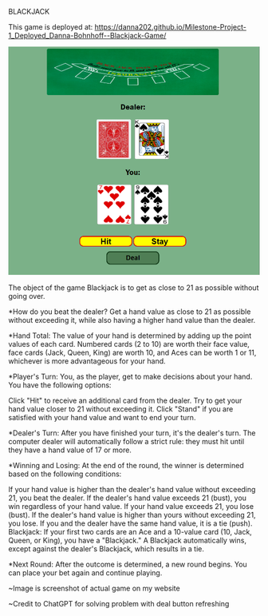  BLACKJACK

 This game is deployed at:  https://danna202.github.io/Milestone-Project-1_Deployed_Danna-Bohnhoff--Blackjack-Game/
 
 
![blackjack game ](image.png)

The object of the game Blackjack is to get as close to 21
as possible without going over.

*How do you beat the dealer?
   Get a hand value as close to 21 as possible without exceeding it, while also having a higher hand value than the dealer.

*Hand Total: The value of your hand is determined by adding up the point values of each card. Numbered cards (2 to 10) are worth their face value, face cards (Jack, Queen, King) are worth 10, and Aces can be worth 1 or 11, whichever is more advantageous for your hand.

*Player's Turn: You, as the player, get to make decisions about your hand. You have the following options:

Click "Hit" to receive an additional card from the dealer. Try to get your hand value closer to 21 without exceeding it.
Click "Stand" if you are satisfied with your hand value and want to end your turn.

*Dealer's Turn: After you have finished your turn, it's the dealer's turn. The computer dealer will automatically follow a strict rule: they must hit until they have a hand value of 17 or more.

*Winning and Losing: At the end of the round, the winner is determined based on the following conditions:

If your hand value is higher than the dealer's hand value without exceeding 21, you beat the dealer.
If the dealer's hand value exceeds 21 (bust), you win regardless of your hand value.
If your hand value exceeds 21, you lose (bust).
If the dealer's hand value is higher than yours without exceeding 21, you lose.
If you and the dealer have the same hand value, it is a tie (push).
Blackjack: If your first two cards are an Ace and a 10-value card (10, Jack, Queen, or King), you have a "Blackjack." A Blackjack automatically wins, except against the dealer's Blackjack, which results in a tie.

*Next Round: After the outcome is determined, a new round begins. You can place your bet again and continue playing.
 


~Image is screenshot of actual game on my website

~Credit to ChatGPT for solving problem with deal button refreshing
